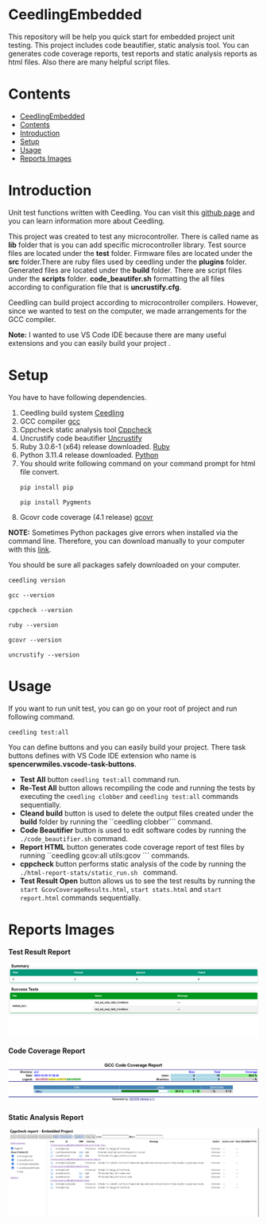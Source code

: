 # CeedlingEmbedded
This repository will be help you quick start for embedded project unit testing. This project includes code beautifier, static analysis tool. You can generates code coverage reports, test reports and static analysis reports as html files. Also there are many helpful script files. 


# Contents 
- [CeedlingEmbedded](#ceedlingembedded)
- [Contents](#contents)
- [Introduction](#introduction)
- [Setup](#setup)
- [Usage](#usage)
- [Reports Images](#reports-images)



# Introduction

Unit test functions written with Ceedling. You can visit this [github page](https://github.com/ThrowTheSwitch/Ceedling) and you can learn information more about Ceedling. 

This project was created to test any microcontroller. There is called name as **lib**  folder that is you can add specific microcontroller library. Test source files are located under the **test** folder. Firmware files are located under the **src** folder.There are ruby files used by ceedling under the **plugins** folder.  Generated files are located under the **build** folder. There are script files under the **scripts** folder.  **code_beautifer.sh** formatting the all files according to configuration file that is **uncrustify.cfg**.

Ceedling can build project according to microcontroller compilers. However, since we wanted to test on the computer, we made arrangements for the GCC compiler. 

**Note:** I wanted to use VS Code IDE because there are many useful extensions and you can easily build your project .

# Setup

You have to have following dependencies. 

1. Ceedling build system  [Ceedling](http://www.throwtheswitch.org/ceedling)
2. GCC compiler  [gcc](https://code.visualstudio.com/docs/cpp/config-mingw)
3. Cppcheck static analysis tool  [Cppcheck](https://cppcheck.sourceforge.io/)
4. Uncrustify code beautifier  [Uncrustify](https://sourceforge.net/projects/uncrustify/)
5. Ruby 3.0.6-1 (x64) release downloaded. [Ruby](https://rubyinstaller.org/downloads/)
6. Python 3.11.4 release downloaded.  [Python](https://www.python.org/downloads/)
7. You should write following command  on your command prompt for html file convert. 
    ````
    pip install pip
    ````
    ````
    pip install Pygments
    ````
8. Gcovr code coverage (4.1 release)  [gcovr](https://pypi.org/project/gcovr/)

**NOTE:** Sometimes Python packages give errors when installed via the command line. Therefore, you can download manually to your computer with this [link](https://www.activestate.com/resources/quick-reads/how-to-manually-install-python-packages/). 

You should be sure all packages safely downloaded on your computer.

```
ceedling version
```
```
gcc --version
```

```
cppcheck --version
```
```
ruby --version
```
```
gcovr --version
```
```
uncrustify --version
```

# Usage

If you want to run unit test, you can go on your root of project and run following command.

```
ceedling test:all
```

You can define buttons and you can easily build your project. There task buttons defines with VS Code IDE extension who name is **spencerwmiles.vscode-task-buttons**.

- **Test All** button ```ceedling test:all``` command run.
- **Re-Test All** button allows recompiling the code and running the tests by executing the ```ceedling clobber``` and ```ceedling test:all``` commands sequentially.
- **Cleand build** button is used to delete the output files created under the **build** folder by running the ``ceedling clobber``` command.
- **Code Beautifier** button is used to edit software codes by running the ```./code_beautifier.sh``` command. 
- **Report HTML** button generates code coverage report of test files by running ``ceedling gcov:all utils:gcov ``` commands.
- **cppcheck** button performs static analysis of the code by running the ```./html-report-stats/static_run.sh ``` command.
- **Test Result Open** button allows us to see the test results by running the ```start GcovCoverageResults.html```, ```start stats.html``` and ```start report.html``` commands sequentially.

# Reports Images

**Test Result Report**

![test_result](doc/test_result.png)

**Code Coverage Report**

![code_coverage](doc/code_coverage.png)

**Static Analysis Report**

![static_analysis](doc/static_analysis.png)
